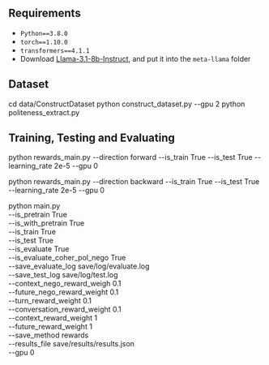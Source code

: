 
## Requirements

- `Python==3.8.0`
- `torch==1.10.0`
- `transformers==4.1.1`
- Download [Llama-3.1-8b-Instruct](https://huggingface.co/meta-llama/Meta-Llama-3.1-8B-Instruct), and put it into the `meta-llama` folder

## Dataset


cd data/ConstructDataset
python construct_dataset.py --gpu 2
python politeness_extract.py

## Training, Testing and Evaluating

python rewards_main.py --direction forward --is_train True --is_test True --learning_rate 2e-5 --gpu 0

python rewards_main.py --direction backward --is_train True --is_test True --learning_rate 2e-5 --gpu 0

python main.py \
            --is_pretrain True \
            --is_with_pretrain True \
            --is_train True \
            --is_test True \
            --is_evaluate True \
            --is_evaluate_coher_pol_nego True \
            --save_evaluate_log save/log/evaluate.log \
            --save_test_log save/log/test.log \
		 --context_nego_reward_weigh 0.1 \
		 --future_nego_reward_weight 0.1 \
            --turn_reward_weight 0.1 \
            --conversation_reward_weight 0.1 \
            --context_reward_weight 1 \
            --future_reward_weight 1 \
            --save_method rewards \
            --results_file save/results/results.json \
            --gpu 0



